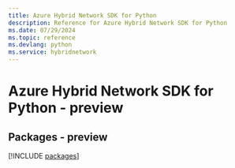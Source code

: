 ```yaml
---
title: Azure Hybrid Network SDK for Python
description: Reference for Azure Hybrid Network SDK for Python
ms.date: 07/29/2024
ms.topic: reference
ms.devlang: python
ms.service: hybridnetwork
---
```

# Azure Hybrid Network SDK for Python - preview
## Packages - preview
[!INCLUDE [packages](hybrid-network-index.md)]